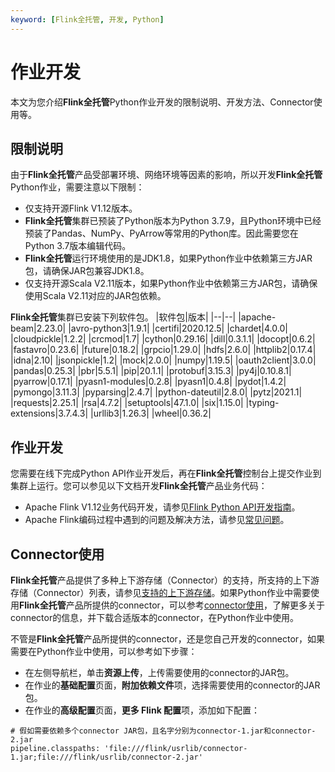 ```yaml
---
keyword: [Flink全托管, 开发, Python]
---
```


# 作业开发

本文为您介绍**Flink全托管**Python作业开发的限制说明、开发方法、Connector使用等。

## 限制说明

由于**Flink全托管**产品受部署环境、网络环境等因素的影响，所以开发**Flink全托管**Python作业，需要注意以下限制：

-   仅支持开源Flink V1.12版本。
-   **Flink全托管**集群已预装了Python版本为Python 3.7.9，且Python环境中已经预装了Pandas、NumPy、PyArrow等常用的Python库。因此需要您在Python 3.7版本编辑代码。
-   **Flink全托管**运行环境使用的是JDK1.8，如果Python作业中依赖第三方JAR包，请确保JAR包兼容JDK1.8。
-   仅支持开源Scala V2.11版本，如果Python作业中依赖第三方JAR包，请确保使用Scala V2.11对应的JAR包依赖。

**Flink全托管**集群已安装下列软件包。
|软件包|版本|
|--|--|
|apache-beam|2.23.0|
|avro-python3|1.9.1|
|certifi|2020.12.5|
|chardet|4.0.0|
|cloudpickle|1.2.2|
|crcmod|1.7|
|cython|0.29.16|
|dill|0.3.1.1|
|docopt|0.6.2|
|fastavro|0.23.6|
|future|0.18.2|
|grpcio|1.29.0|
|hdfs|2.6.0|
|httplib2|0.17.4|
|idna|2.10|
|jsonpickle|1.2|
|mock|2.0.0|
|numpy|1.19.5|
|oauth2client|3.0.0|
|pandas|0.25.3|
|pbr|5.5.1|
|pip|20.1.1|
|protobuf|3.15.3|
|py4j|0.10.8.1|
|pyarrow|0.17.1|
|pyasn1-modules|0.2.8|
|pyasn1|0.4.8|
|pydot|1.4.2|
|pymongo|3.11.3|
|pyparsing|2.4.7|
|python-dateutil|2.8.0|
|pytz|2021.1|
|requests|2.25.1|
|rsa|4.7.2|
|setuptools|47.1.0|
|six|1.15.0|
|typing-extensions|3.7.4.3|
|urllib3|1.26.3|
|wheel|0.36.2|

## 作业开发

您需要在线下完成Python API作业开发后，再在**Flink全托管**控制台上提交作业到集群上运行。您可以参见以下文档开发**Flink全托管**产品业务代码：

-   Apache Flink V1.12业务代码开发，请参见[Flink Python API开发指南](https://ci.apache.org/projects/flink/flink-docs-release-1.12/dev/python/)。
-   Apache Flink编码过程中遇到的问题及解决方法，请参见[常见问题](https://flink.apache.org/gettinghelp.html)。

## Connector使用

**Flink全托管**产品提供了多种上下游存储（Connector）的支持，所支持的上下游存储（Connector）列表，请参见[支持的上下游存储](../产品概览/支持的上下游存储.md)。如果Python作业中需要使用**Flink全托管**产品所提供的connector，可以参考[connector使用](../Flink%20Datastream开发指南/作业开发.md)，了解更多关于connector的信息，并下载合适版本的connector，在Python作业中使用。

不管是**Flink全托管**产品所提供的connector，还是您自己开发的connector，如果需要在Python作业中使用，可以参考如下步骤：

- 在左侧导航栏，单击**资源上传**，上传需要使用的connector的JAR包。
- 在作业的**基础配置**页面，**附加依赖文件**项，选择需要使用的connector的JAR包。
- 在作业的**高级配置**页面，**更多 Flink 配置**项，添加如下配置：

```
# 假如需要依赖多个connector JAR包，且名字分别为connector-1.jar和connector-2.jar
pipeline.classpaths: 'file:///flink/usrlib/connector-1.jar;file:///flink/usrlib/connector-2.jar'
```

